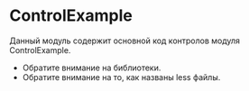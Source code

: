 # ControlExample
Данный модуль содержит основной код контролов модуля ControlExample.

* Обратите внимание на библиотеки.
* Обратите внимание на то, как названы less файлы.
